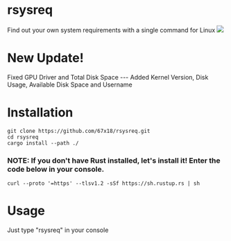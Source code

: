 # rsysreq
Find out your own system requirements with a single command for Linux
<img src=https://cdn.discordapp.com/attachments/1035930450851537008/1121591827158544508/image.png>
# New Update!
Fixed GPU Driver and Total Disk Space --- Added Kernel Version, Disk Usage, Available Disk Space and Username
# Installation
    git clone https://github.com/67x18/rsysreq.git
    cd rsysreq
    cargo install --path ./
 ### NOTE: If you don't have Rust installed, let's install it! Enter the code below in your console.
    curl --proto '=https' --tlsv1.2 -sSf https://sh.rustup.rs | sh
# Usage
Just type "rsysreq" in your console
